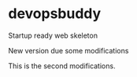 # devopsbuddy
Startup ready web skeleton


New version due some modifications

This is the second modifications.
